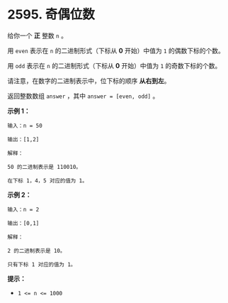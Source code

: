 # 2595. 奇偶位数

给你一个 **正** 整数 `n` 。

用 `even` 表示在 `n` 的二进制形式（下标从 **0** 开始）中值为 `1` 的偶数下标的个数。

用 `odd` 表示在 `n` 的二进制形式（下标从 **0** 开始）中值为 `1` 的奇数下标的个数。

请注意，在数字的二进制表示中，位下标的顺序 **从右到左**。

返回整数数组 `answer` ，其中 `answer = [even, odd]` 。

**示例 1：**

```()
输入：n = 50

输出：[1,2]

解释：

50 的二进制表示是 110010。

在下标 1，4，5 对应的值为 1。
```

**示例 2：**

```()
输入：n = 2

输出：[0,1]

解释：

2 的二进制表示是 10。

只有下标 1 对应的值为 1。
```

**提示：**

- `1 <= n <= 1000`

